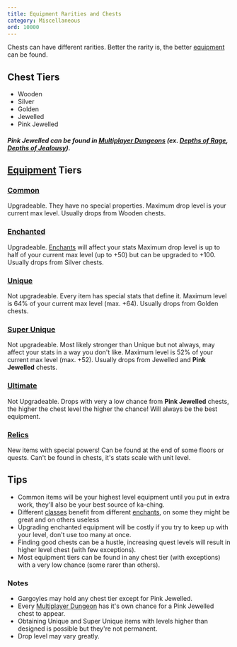 ```yaml
---
title: Equipment Rarities and Chests
category: Miscellaneous
ord: 10000
---
```


Chests can have different rarities. Better the rarity is, the better [equipment](./equipment) can be found.

<section id="chest-tiers">

## Chest Tiers

- Wooden
- Silver
- Golden
- Jewelled
- Pink Jewelled
##### Pink Jewelled can be found in [Multiplayer Dungeons](./quests#multiplayer-dungeons) (ex. [Depths of Rage](./quests#depths-of-rage), [Depths of Jealousy](./quests#depths-of-jealousy)).
</section>
<section id="equipment-tiers">

## [Equipment](./equipment) Tiers
### [Common](./equipment#commonenchanted)
Upgradeable. They have no special properties. Maximum drop level is your current max level. Usually drops from Wooden chests.
### [Enchanted](./equipment#commonenchanted)
Upgradeable. [Enchants](./enchants) will affect your stats Maximum drop level is up to half of your current max level (up to +50) but can be upgraded to +100. Usually drops from Silver chests.
### [Unique](./equipment#unique)
Not upgradeable. Every item has special stats that define it. Maximum level is 64% of your current max level (max. +64). Usually drops from Golden chests.
### [Super Unique](./equipment#super-unique)
Not upgradeable. Most likely stronger than Unique but not always, may affect your stats in a way you don't like. Maximum level is 52% of your current max level (max. +52). Usually drops from Jewelled and **Pink Jewelled** chests.
### [Ultimate](./equipment#ultimate)
Not Upgradeable. Drops with very a low chance from **Pink Jewelled** chests, the higher the chest level the higher the chance! Will always be the best equipment.
### [Relics](./equipment#relic)
New items with special powers! Can be found at the end of some floors or quests. Can't be found in chests, it's stats scale with unit level.
</section>

## Tips
- Common items will be your highest level equipment until you put in extra work, they'll also be your best source of ka-ching.
- Different [classes](./classes) benefit from different [enchants](./enchants), on some they might be great and on others useless
- Upgrading enchanted equipment will be costly if you try to keep up with your level, don't use too many at once.
- Finding good chests can be a hustle, increasing quest levels will result in higher level chest (with few exceptions).
- Most equipment tiers can be found in any chest tier (with exceptions) with a very low chance (some rarer than others).
### Notes
- Gargoyles may hold any chest tier except for Pink Jewelled.
- Every [Multiplayer Dungeon](./quests#multiplayer-dungeons)  has it's own chance for a Pink Jewelled chest to appear.
- Obtaining Unique and Super Unique items with levels higher than designed is possible but they're not permanent.
- Drop level may vary greatly.